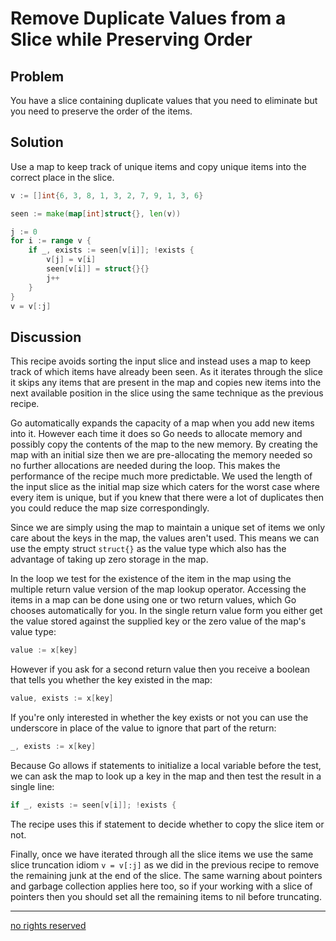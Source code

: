 # Remove Duplicate Values from a Slice while Preserving Order

## Problem

You have a slice containing duplicate values that you need to eliminate but you need to preserve the order of the items.

## Solution

Use a map to keep track of unique items and copy unique items into the correct place in the slice.

```Go
v := []int{6, 3, 8, 1, 3, 2, 7, 9, 1, 3, 6}

seen := make(map[int]struct{}, len(v))

j := 0
for i := range v {
	if _, exists := seen[v[i]]; !exists {
		v[j] = v[i]
		seen[v[i]] = struct{}{}
		j++
	}
}
v = v[:j]
```

## Discussion

This recipe avoids sorting the input slice and instead uses a map to keep track of which items have already been seen. As it iterates through the slice it skips any items that are present in the map and copies new items into the next available position in the slice using the same technique as the previous recipe.

Go automatically expands the capacity of a map when you add new items into it. However each time it does so Go needs to allocate memory and possibly copy the contents of the map to the new memory. By creating the map with an initial size then we are pre-allocating the memory needed so no further allocations are needed during the loop. This makes the performance of the recipe much more predictable. We used the length of the input slice as the initial map size which caters for the worst case where every item is unique, but if you knew that there were a lot of duplicates then you could reduce the map size correspondingly.

Since we are simply using the map to maintain a unique set of items we only care about the keys in the map, the values aren't used. This means we can use the empty struct `struct{}` as the value type which also has the advantage of taking up zero storage in the map.

In the loop we test for the existence of the item in the map using the multiple return value version of the map lookup operator. Accessing the items in a map can be done using one or two return values, which Go chooses automatically for you. In the single return value form you either get the value stored against the supplied key or the zero value of the map's value type:

```Go
value := x[key]
```

However if you ask for a second return value then you receive a boolean that tells you whether the key existed in the map:

```Go
value, exists := x[key]
```

If you're only interested in whether the key exists or not you can use the underscore in place of the value to ignore that part of the return:

```Go
_, exists := x[key]
```

Because Go allows if statements to initialize a local variable before the test, we can ask the map to look up a key in the map and then test the result in a single line:

```Go
if _, exists := seen[v[i]]; !exists {
```

The recipe uses this if statement to decide whether to copy the slice item or not.

Finally, once we have iterated through all the slice items we use the same slice truncation idiom `v = v[:j]` as we did in the previous recipe to remove the remaining junk at the end of the slice. The same warning about pointers and garbage collection applies here too, so if your working with a slice of pointers then you should set all the remaining items to nil before truncating.

----
[no rights reserved](http://creativecommons.org/publicdomain/zero/1.0/)


